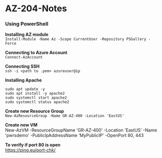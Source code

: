 # AZ-204-Notes

### Using PowerShell
**Installing AZ module**  
`Install-Module -Name Az -Scope CurrentUser -Repository PSGallery -Force`  

**Connecting to Azure Account**  
`Connect-AzAccount`  
  
**Connecting SSH**  
`ssh -i <path to .pem> azureuser@ip`
  
**Installing Apache**  
```
sudo apt update -y
sudo apt install -y apache2
sudo systemctl start apache2
sudo systemctl status apache2
```

**Create new Resource Group**  
`New-AzResourceGroup -Name GR-AZ-400 -Location 'EastUS'`

**Create new VM**  
New-AzVM -ResourceGroupName 'GR-AZ-400' -Location 'EastUS' -Name 'pwrsdemo' -PublicIpAddressName 'MyPublicIP' -OpenPort 80, 443



**To verify if port 80 is open**  
https://ping.eu/port-chk/
